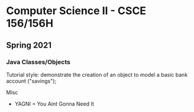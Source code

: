 # Computer Science II - CSCE 156/156H

## Spring 2021

### Java Classes/Objects

Tutorial style: demonstrate the creation of an object to model a basic bank account ("savings");

Misc

* YAGNI = You Aint Gonna Need It